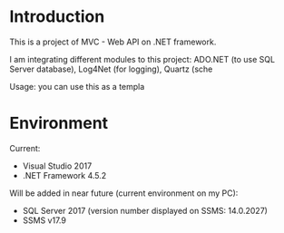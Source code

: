 # Introduction

This is a project of MVC - Web API on .NET framework.

I am integrating different modules to this project: ADO.NET (to use SQL Server database), Log4Net (for logging), Quartz (sche

Usage: you can use this as a templa

# Environment

Current:

* Visual Studio 2017
* .NET Framework 4.5.2


Will be added in near future (current environment on my PC):

* SQL Server 2017 (version number displayed on SSMS: 14.0.2027)
* SSMS v17.9
